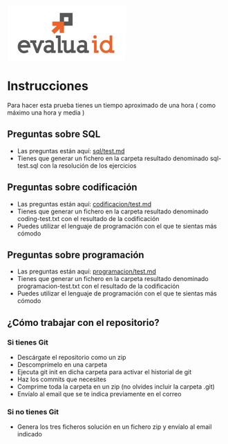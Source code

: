<img src="img/logo_e.png" />

# Instrucciones

Para hacer esta prueba tienes un tiempo aproximado de una hora ( como máximo una hora y media )

## Preguntas sobre SQL

* Las preguntas están aquí: [sql/test.md](sql/test.md)
* Tienes que generar un fichero en la carpeta resultado denominado sql-test.sql con la resolución de los ejercicios

## Preguntas sobre codificación

* Las preguntas están aquí: [codificacion/test.md](codificacion/test.md)
* Tienes que generar un fichero en la carpeta resultado denominado coding-test.txt con el resultado de la codificación
* Puedes utilizar el lenguaje de programación con el que te sientas más cómodo

## Preguntas sobre programación

* Las preguntas están aquí: [programacion/test.md](programacion/test.md)
* Tienes que generar un fichero en la carpeta resultado denominado programacion-test.txt con el resultado de la codificación
* Puedes utilizar el lenguaje de programación con el que te sientas más cómodo

## ¿Cómo trabajar con el repositorio?
### Si tienes Git

* Descárgate el repositorio como un zip
* Descomprímelo en una carpeta
* Ejecuta git init en dicha carpeta para activar el historial de git
* Haz los commits que necesites
* Comprime toda la carpeta en un zip (no olvides incluir la carpeta .git)
* Envíalo al email que se te indica previamente en el correo
### Si no tienes Git
* Genera los tres ficheros solución en un fichero zip y envíalo al email indicado
